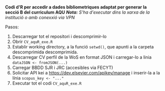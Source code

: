 **Codi d'R per accedir a dades bibliometriques adaptat per generar la secció B del curriculum AQU**
***Nota:*** *S'ha d'executar dins la xarxa de la institució o amb conexxió via VPN*

Pasos:
1. Descarregar tot el repositori i descomprimir-lo
2. Obrir `CV_aquR_exe.R`
3. Establir working directory, a la funció `setwd()`, que apunti a la carpeta descomprimida descomprimida.
4. Descarregar CV perfil de la WoS en format JSON i carregar-lo a linia `dataJSON <- fromJSON(...)`
5. Carregar BBDD SJR i JRC (accesibles via FECYT)
6. Solicitar API kei a https://dev.elsevier.com/apikey/manage i inserir-la a la línia `scopus_key <- "..."`
7. Executar tot el codi `CV_aquR_exe.R`


